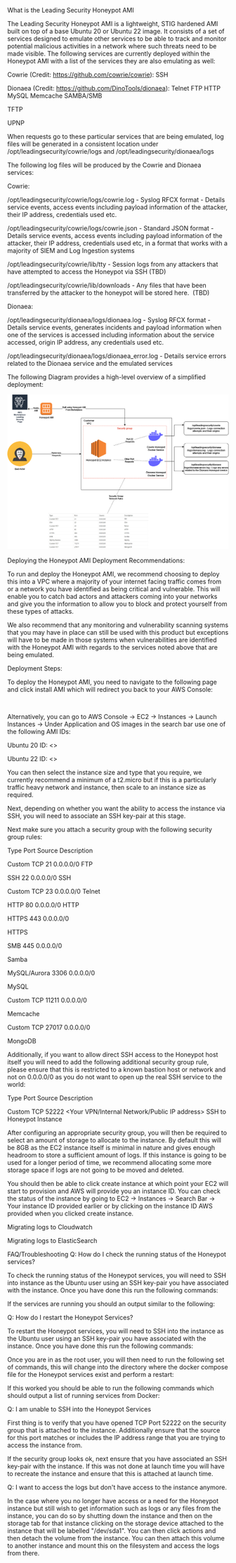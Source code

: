 What is the Leading Security Honeypot AMI

The Leading Security Honeypot AMI is a lightweight, STIG hardened AMI built on top of a base Ubuntu 20 or Ubuntu 22 image. It consists of a set of services designed to emulate other services to be able to track and monitor potential malicious activities in a network where such threats need to be made visible. The following services are currently deployed within the Honeypot AMI with a list of the services they are also emulating as well: 

Cowrie (Credit: https://github.com/cowrie/cowrie):
SSH

Dionaea (Credit: https://github.com/DinoTools/dionaea):
Telnet
FTP
HTTP
MySQL
Memcache
SAMBA/SMB

TFTP

UPNP

When requests go to these particular services that are being emulated, log files will be generated in a consistent location under /opt/leadingsecurity/cowrie/logs and /opt/leadingsecurity/dionaea/logs

The following log files will be produced by the Cowrie and Dionaea services:

Cowrie: 

/opt/leadingsecurity/cowrie/logs/cowrie.log - Syslog RFCX format - Details service events, access events including payload information of the attacker, their IP address, credentials used etc.


/opt/leadingsecurity/cowrie/logs/cowrie.json - Standard JSON format - Details service events, access events including payload information of the attacker, their IP address, credentials used etc, in a format that works with a majority of SIEM and Log Ingestion systems

/opt/leadingsecurity/cowrie/lib/tty - Session logs from any attackers that have attempted to access the Honeypot via SSH (TBD)

/opt/leadingsecurity/cowrie/lib/downloads - Any files that have been transferred by the attacker to the honeypot will be stored here.  (TBD)

Dionaea:

/opt/leadingsecurity/dionaea/logs/dionaea.log - Syslog RFCX format - Details service events, generates incidents and payload information when one of the services is accessed including information about the service accessed, origin IP address, any credentials used etc.

/opt/leadingsecurity/dionaea/logs/dionaea_error.log - Details service errors related to the Dionaea service and the emulated services 

The following Diagram provides a high-level overview of a simplified deployment:

![honeypot-diagram](images/honeypot-arch.png)


Deploying the Honeypot AMI
Deployment Recommendations:

To run and deploy the Honeypot AMI, we recommend choosing to deploy this into a VPC where a majority of your internet facing traffic comes from or a network you have identified as being critical and vulnerable. This will enable you to catch bad actors and attackers coming into your networks and give you the information to allow you to block and protect yourself from these types of attacks. 

We also recommend that any monitoring and vulnerability scanning systems that you may have in place can still be used with this product but exceptions will have to be made in those systems when vulnerabilities are identified with the Honeypot AMI with regards to the services noted above that are being emulated.

Deployment Steps: 

To deploy the Honeypot AMI, you need to navigate to the following page and click install AMI which will redirect you back to your AWS Console: 

<Marketplace Link here> 

Alternatively, you can go to AWS Console -> EC2 -> Instances -> Launch Instances -> Under Application and OS images in the search bar use one of the following AMI IDs:

Ubuntu 20 ID: <>

Ubuntu 22 ID: <>

You can then select the instance size and type that you require, we currently recommend a minimum of a t2.micro but if this is a particularly traffic heavy network and instance, then scale to an instance size as required. 

Next, depending on whether you want the ability to access the instance via SSH, you will need to associate an SSH key-pair at this stage. 

Next make sure you attach a security group with the following security group rules: 


Type
	Port
	Source
	Description

Custom TCP
	21
	0.0.0.0/0
	FTP

SSH
	22
	0.0.0.0/0
	SSH

Custom TCP
	23
	0.0.0.0/0
	Telnet

HTTP
	80
	0.0.0.0/0
	HTTP

HTTPS
	443
	0.0.0.0/0
	

HTTPS


SMB
	445
	0.0.0.0/0
	

Samba



MySQL/Aurora
	3306
	0.0.0.0/0
	

MySQL



Custom TCP
	11211
	0.0.0.0/0
	

Memcache



Custom TCP
	27017
	0.0.0.0/0
	

MongoDB


Additionally, if you want to allow direct SSH access to the Honeypot host itself you will need to add the following additional security group rule, please ensure that this is restricted to a known bastion host or network and not on 0.0.0.0/0 as you do not want to open up the real SSH service to the world: 

Type
	Port
	Source
	Description

Custom TCP
	52222
	<Your VPN/Internal Network/Public IP address>
	SSH to Honeypot Instance

After configuring an appropriate security group, you will then be required to select an amount of storage to allocate to the instance. By default this will be 8GB as the EC2 instance itself is minimal in nature and gives enough headroom to store a sufficient amount of logs. If this instance is going to be used for a longer period of time, we recommend allocating some more storage space if logs are not going to be moved and deleted.

You should then be able to click create instance at which point your EC2 will start to provision and AWS will provide you an instance ID. You can check the status of the instance by going to EC2 -> Instances -> Search Bar -> Your instance ID provided earlier or by clicking on the instance ID AWS provided when you clicked create instance.

Migrating logs to Cloudwatch

Migrating logs to ElasticSearch

FAQ/Troubleshooting
Q: How do I check the running status of the Honeypot services?

To check the running status of the Honeypot services, you will need to SSH into instance as the Ubuntu user using an SSH key-pair you have associated with the instance. Once you have done this run the following commands:

If the services are running you should an output similar to the following: 

Q: How do I restart the Honeypot Services?

To restart the Honeypot services, you will need to SSH into the instance as the Ubuntu user using an SSH key-pair you have associated with the instance. Once you have done this run the following commands:

Once you are in as the root user, you will then need to run the following set of commands, this will change into the directory where the docker compose file for the Honeypot services exist and perform a restart:

If this worked you should be able to run the following commands which should output a list of running services from Docker:

Q: I am unable to SSH into the Honeypot Services 

First thing is to verify that you have opened TCP Port 52222 on the security group that is attached to the instance. Additionally ensure that the source for this port matches or includes the IP address range that you are trying to access the instance from. 

If the security group looks ok, next ensure that you have associated an SSH key-pair with the instance. If this was not done at launch time you will have to recreate the instance and ensure that this is attached at launch time.

Q: I want to access the logs but don't have access to the instance anymore.

In the case where you no longer have access or a need for the Honeypot instance but still wish to get information such as logs or any files from the instance, you can do so by shutting down the instance and then on the storage tab for that instance clicking on the storage device attached to the instance that will be labelled "/dev/sda1". You can then click actions and then detach the volume from the instance. You can then attach this volume to another instance and mount this on the filesystem and access the logs from there. 
